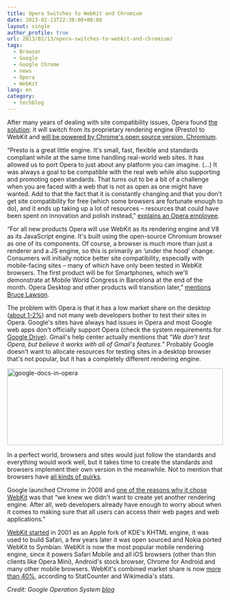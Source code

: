 ```yaml
---
title: Opera Switches to WebKit and Chromium
date: 2013-02-13T22:38:00+00:00
layout: single
author_profile: true
url: 2013/02/13/opera-switches-to-webkit-and-chromium/
tags:
  - Browser
  - Google
  - Google Chrome
  - news
  - Opera
  - WebKit
lang: en
category: 
  - techblog
---
```

After many years of dealing with site compatibility issues, Opera found [the solution](http://my.opera.com/haavard/blog/2013/02/13/webkit): it will switch from its proprietary rendering engine (Presto) to WebKit and [will be powered by Chrome's open source version, Chromium](http://my.opera.com/ODIN/blog/300-million-users-and-move-to-webkit).

“Presto is a great little engine. It's small, fast, flexible and standards compliant while at the same time handling real-world web sites. It has allowed us to port Opera to just about any platform you can imagine. (…) It was always a goal to be compatible with the real web while also supporting and promoting open standards. That turns out to be a bit of a challenge when you are faced with a web that is not as open as one might have wanted. Add to that the fact that it is constantly changing and that you don't get site compatibility for free (which some browsers are fortunate enough to do), and it ends up taking up a lot of resources – resources that could have been spent on innovation and polish instead,” [explains an Opera employee](http://my.opera.com/haavard/blog/2013/02/13/webkit).

“For all new products Opera will use WebKit as its rendering engine and V8 as its JavaScript engine. It's built using the open-source Chromium browser as one of its components. Of course, a browser is much more than just a renderer and a JS engine, so this is primarily an &#8216;under the hood' change. Consumers will initially notice better site compatibility, especially with mobile-facing sites – many of which have only been tested in WebKit browsers. The first product will be for Smartphones, which we'll demonstrate at Mobile World Congress in Barcelona at the end of the month. Opera Desktop and other products will transition later,” [mentions Bruce Lawson](http://my.opera.com/ODIN/blog/300-million-users-and-move-to-webkit).

The problem with Opera is that it has a low market share on the desktop ([about 1-2%](http://en.wikipedia.org/wiki/Usage_share_of_web_browsers#StatCounter_.28July_2008_to_present.29)) and not many web developers bother to test their sites in Opera. Google's sites have always had issues in Opera and most Google web apps don't officially support Opera (check the system requirements for [Google Drive](http://support.google.com/drive/bin/answer.py?hl=en&answer=2375082)). Gmail's help center actually mentions that “_We don't test Opera, but believe it works with all of Gmail's features._” Probably Google doesn't want to allocate resources for testing sites in a desktop browser that's not popular, but it has a completely different rendering engine.

<a href="http://lh3.ggpht.com/-NWw2ge0Eu54/URwOul0ML0I/AAAAAAAAHus/xfUMqCWOZDA/s1600-h/google-docs-in-opera%25255B6%25255D.jpg" target="_blank"><img title="google-docs-in-opera" border="0" alt="google-docs-in-opera" src="http://lh5.ggpht.com/-y7vrRig_9gk/URwOwvOu_GI/AAAAAAAAHu0/qbObNH7zgVI/google-docs-in-opera_thumb%25255B4%25255D.jpg?imgmax=800" width="504" height="179" /></a> 

In a perfect world, browsers and sites would just follow the standards and everything would work well, but it takes time to create the standards and browsers implement their own version in the meanwhile. Not to mention that browsers have [all kinds of quirks](http://www.quirksmode.org/compatibility.html).

Google launched Chrome in 2008 and [one of the reasons why it chose WebKit](http://blog.chromium.org/2008/09/chrome-3s-webkit.html) was that “we knew we didn't want to create yet another rendering engine. After all, web developers already have enough to worry about when it comes to making sure that all users can access their web pages and web applications.”

[WebKit started](http://en.wikipedia.org/wiki/WebKit) in 2001 as an Apple fork of KDE's KHTML engine, it was used to build Safari, a few years later it was open sourced and Nokia ported WebKit to Symbian. WebKit is now the most popular mobile rendering engine, since it powers Safari Mobile and all iOS browsers (other than thin clients like Opera Mini), Android's stock browser, Chrome for Android and many other mobile browsers. WebKit's combined market share is now [more than 40%](http://en.wikipedia.org/wiki/Usage_share_of_web_browsers#StatCounter_.28July_2008_to_present.29), according to StatCounter and Wikimedia's stats.

_Credit: Google Operation System <a href="http://googlesystem.blogspot.com/" target="_blank">blog</a>_